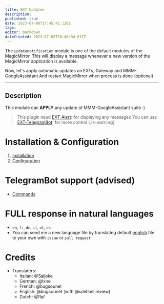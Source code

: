 ```yaml
---
title: EXT-Updates
description: 
published: true
date: 2023-07-08T17:45:42.120Z
tags: 
editor: markdown
dateCreated: 2023-07-08T16:40:04.617Z
---
```


The `updatenotification` module is one of the default modules of the MagicMirror.
This will display a message whenever a new version of the MagicMirror application is available.

Now, let's apply automatic updates on EXTs, Gateway and MMM-GoogleAssistant
And restart MagicMirror when process is done (optional)

---
## Description

This module can **APPLY** any update of MMM-GoogleAssistant suite :)

> This plugin need [EXT-Alert](/en/EXT-Alert): for displaying any messages
> You can use [EXT-TelegramBot](/en/EXT-TelegramBot): for more control
{.is-warning}

# Installation & Configuration
1) [Installation](/en/EXT-Updates/Installation)
2) [Configuration](/en/EXT-Updates/Configuration)

# TelegramBot support (advised)
  * [Commands](/en/EXT-Updates/Commands)

# FULL response in natural languages
  * `en`, `fr`, `de`, `it`, `nl`, `es`
  * You can send me a new language file by translating default [english](https://github.com/bugsounet/EXT-Updates/blob/dev/translations/en.json) file to your own with `issue` or `pull request`

# Credits
 
  * Translaters:
    * Italian: @Saljoke
    * German: @lxne
    * French: @bugsounet
    * English: @bugsounet (with @sdetseil review)
    * Dutch: @Raf